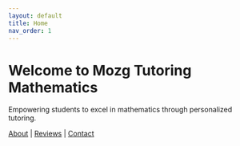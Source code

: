 ```yaml
---
layout: default
title: Home
nav_order: 1
---
```


# Welcome to Mozg Tutoring Mathematics

Empowering students to excel in mathematics through personalized tutoring.

[About](about.md) | [Reviews](reviews.md) | [Contact](contact.md)